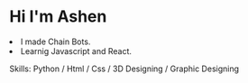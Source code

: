 <h1>Hi I'm Ashen</h1>

<li>I made Chain Bots. </li>
<li>Learnig Javascript and React.</li>

Skills: Python / Html / Css / 3D Designing / Graphic Designing

